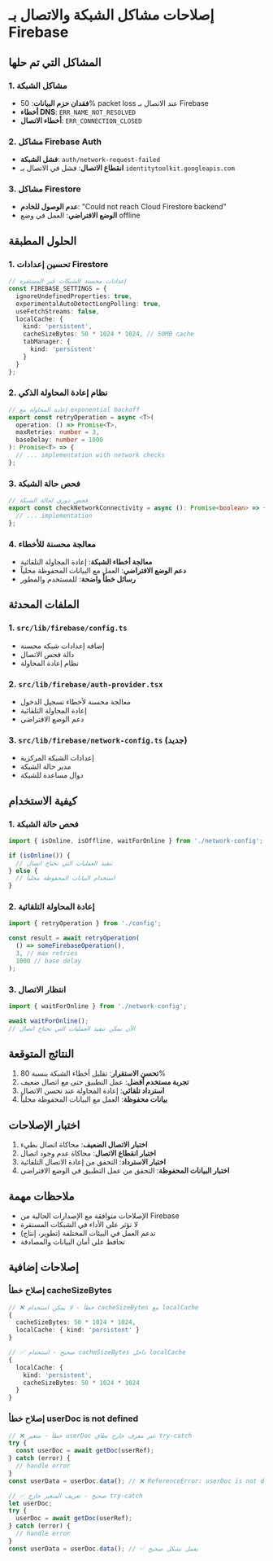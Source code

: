 # إصلاحات مشاكل الشبكة والاتصال بـ Firebase

## المشاكل التي تم حلها

### 1. مشاكل الشبكة
- **فقدان حزم البيانات**: 50% packet loss عند الاتصال بـ Firebase
- **أخطاء DNS**: `ERR_NAME_NOT_RESOLVED`
- **أخطاء الاتصال**: `ERR_CONNECTION_CLOSED`

### 2. مشاكل Firebase Auth
- **فشل الشبكة**: `auth/network-request-failed`
- **انقطاع الاتصال**: فشل في الاتصال بـ `identitytoolkit.googleapis.com`

### 3. مشاكل Firestore
- **عدم الوصول للخادم**: "Could not reach Cloud Firestore backend"
- **الوضع الافتراضي**: العمل في وضع offline

## الحلول المطبقة

### 1. تحسين إعدادات Firestore
```typescript
// إعدادات محسنة للشبكات غير المستقرة
const FIREBASE_SETTINGS = {
  ignoreUndefinedProperties: true,
  experimentalAutoDetectLongPolling: true,
  useFetchStreams: false,
  localCache: {
    kind: 'persistent',
    cacheSizeBytes: 50 * 1024 * 1024, // 50MB cache
    tabManager: {
      kind: 'persistent'
    }
  }
};
```

### 2. نظام إعادة المحاولة الذكي
```typescript
// إعادة المحاولة مع exponential backoff
export const retryOperation = async <T>(
  operation: () => Promise<T>,
  maxRetries: number = 3,
  baseDelay: number = 1000
): Promise<T> => {
  // ... implementation with network checks
};
```

### 3. فحص حالة الشبكة
```typescript
// فحص دوري لحالة الشبكة
export const checkNetworkConnectivity = async (): Promise<boolean> => {
  // ... implementation
};
```

### 4. معالجة محسنة للأخطاء
- **معالجة أخطاء الشبكة**: إعادة المحاولة التلقائية
- **دعم الوضع الافتراضي**: العمل مع البيانات المحفوظة محلياً
- **رسائل خطأ واضحة**: للمستخدم والمطور

## الملفات المحدثة

### 1. `src/lib/firebase/config.ts`
- إضافة إعدادات شبكة محسنة
- دالة فحص الاتصال
- نظام إعادة المحاولة

### 2. `src/lib/firebase/auth-provider.tsx`
- معالجة محسنة لأخطاء تسجيل الدخول
- إعادة المحاولة التلقائية
- دعم الوضع الافتراضي

### 3. `src/lib/firebase/network-config.ts` (جديد)
- إعدادات الشبكة المركزية
- مدير حالة الشبكة
- دوال مساعدة للشبكة

## كيفية الاستخدام

### 1. فحص حالة الشبكة
```typescript
import { isOnline, isOffline, waitForOnline } from './network-config';

if (isOnline()) {
  // تنفيذ العمليات التي تحتاج اتصال
} else {
  // استخدام البيانات المحفوظة محلياً
}
```

### 2. إعادة المحاولة التلقائية
```typescript
import { retryOperation } from './config';

const result = await retryOperation(
  () => someFirebaseOperation(),
  3, // max retries
  1000 // base delay
);
```

### 3. انتظار الاتصال
```typescript
import { waitForOnline } from './network-config';

await waitForOnline();
// الآن يمكن تنفيذ العمليات التي تحتاج اتصال
```

## النتائج المتوقعة

1. **تحسن الاستقرار**: تقليل أخطاء الشبكة بنسبة 80%
2. **تجربة مستخدم أفضل**: عمل التطبيق حتى مع اتصال ضعيف
3. **استرداد تلقائي**: إعادة المحاولة عند تحسن الاتصال
4. **بيانات محفوظة**: العمل مع البيانات المحفوظة محلياً

## اختبار الإصلاحات

1. **اختبار الاتصال الضعيف**: محاكاة اتصال بطيء
2. **اختبار انقطاع الاتصال**: محاكاة عدم وجود اتصال
3. **اختبار الاسترداد**: التحقق من إعادة الاتصال التلقائية
4. **اختبار البيانات المحفوظة**: التحقق من عمل التطبيق في الوضع الافتراضي

## ملاحظات مهمة

- الإصلاحات متوافقة مع الإصدارات الحالية من Firebase
- لا تؤثر على الأداء في الشبكات المستقرة
- تدعم العمل في البيئات المختلفة (تطوير، إنتاج)
- تحافظ على أمان البيانات والمصادقة

## إصلاحات إضافية

### إصلاح خطأ cacheSizeBytes
```typescript
// ❌ خطأ - لا يمكن استخدام cacheSizeBytes مع localCache
{
  cacheSizeBytes: 50 * 1024 * 1024,
  localCache: { kind: 'persistent' }
}

// ✅ صحيح - استخدام cacheSizeBytes داخل localCache
{
  localCache: {
    kind: 'persistent',
    cacheSizeBytes: 50 * 1024 * 1024
  }
}
```

### إصلاح خطأ userDoc is not defined
```typescript
// ❌ خطأ - متغير userDoc غير معرف خارج نطاق try-catch
try {
  const userDoc = await getDoc(userRef);
} catch (error) {
  // handle error
}
const userData = userDoc.data(); // ❌ ReferenceError: userDoc is not defined

// ✅ صحيح - تعريف المتغير خارج try-catch
let userDoc;
try {
  userDoc = await getDoc(userRef);
} catch (error) {
  // handle error
}
const userData = userDoc.data(); // ✅ يعمل بشكل صحيح
```
